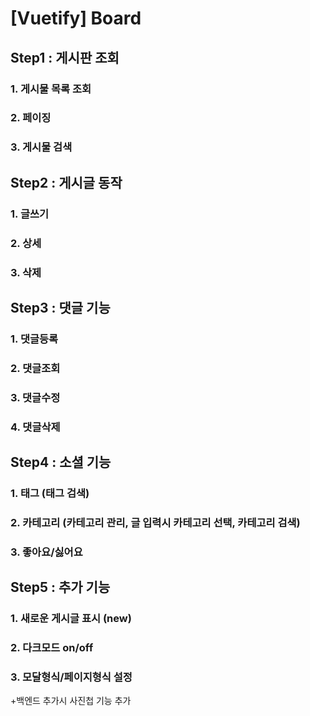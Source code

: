 # [Vuetify] Board

## Step1 : 게시판 조회
### 1. 게시물 목록 조회
### 2. 페이징
### 3. 게시물 검색

## Step2 : 게시글 동작
### 1. 글쓰기
### 2. 상세
### 3. 삭제

## Step3 : 댓글 기능
### 1. 댓글등록
### 2. 댓글조회
### 3. 댓글수정
### 4. 댓글삭제

## Step4 : 소셜 기능
### 1. 태그 (태그 검색)
### 2. 카테고리 (카테고리 관리, 글 입력시 카테고리 선택, 카테고리 검색)
### 3. 좋아요/싫어요

## Step5 : 추가 기능
### 1. 새로운 게시글 표시 (new)
### 2. 다크모드 on/off
### 3. 모달형식/페이지형식 설정

+백엔드 추가시 사진첩 기능 추가
